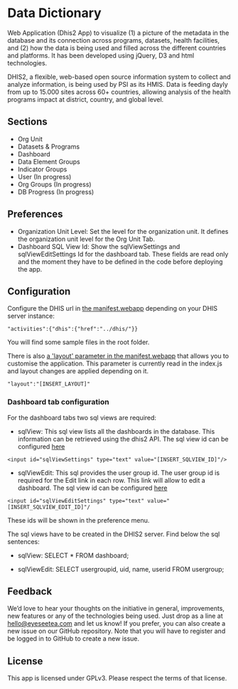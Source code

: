 # Data Dictionary

Web Application (Dhis2 App) to visualize (1) a picture of the metadata in the database and its connection across programs, datasets, health facilities, and (2) how the data is being used and filled across the different countries and platforms. It has been developed using jQuery, D3 and html technologies.

DHIS2, a flexible, web-based open source information system to collect and analyze information, is being used by PSI as its HMIS. Data is feeding dayly from up to 15.000 sites across 60+ countries, allowing analysis of the health programs impact at district, country, and global level. 

## Sections

* Org Unit
* Datasets & Programs
* Dashboard
* Data Element Groups
* Indicator Groups
* User (In progress)
* Org Groups (In progress)
* DB Progress (In progress)

## Preferences
 * Organization Unit Level: Set the level for the organization unit. It defines the organization unit level for the Org Unit Tab.
 * Dashboard SQL View Id: Show the sqlViewSettings and sqlViewEditSettings Id for the dashboard tab. These fields are read only and the moment they have to be defined in the code before deploying the app.

## Configuration
Configure the DHIS url in [the manifest.webapp](manifest.webapp#L7) depending on your DHIS server instance:
```
"activities":{"dhis":{"href":"../dhis/"}}
```
You will find some sample files in the root folder.

There is also [a 'layout' parameter in the manifest.webapp](manifest.webapp#L11) that allows you to customise the application. This parameter is currently read in the index.js and layout changes are applied depending on it.
```
"layout":"[INSERT_LAYOUT]"
```

### Dashboard tab configuration

For the dashboard tabs two sql views are required:
- sqlView: This sql view lists all the dashboards in the database. This information can be retrieved using the dhis2 API. The sql view id can be configured [here](index.html#L98)
```
<input id="sqlViewSettings" type="text" value="[INSERT_SQLVIEW_ID]"/>
```

- sqlViewEdit: This sql provides the user group id. The user group id is required for the Edit link in each row. This link will allow to edit a dashboard. The sql view id can be configured [here](index.html#L101)
```
<input id="sqlViewEditSettings" type="text" value="[INSERT_SQLVIEW_EDIT_ID]"/
```
These ids will be shown in the preference menu.

The sql views have to be created in the DHIS2 server. Find below the sql sentences:
- sqlView: SELECT * FROM dashboard;

- sqlViewEdit: SELECT usergroupid, uid, name, userid FROM usergroup;

## Feedback

We’d love to hear your thoughts on the initiative in general, improvements, new features or any of the technologies being used. Just drop as a line at <a href="hello@eyeseetea.com">hello@eyeseetea.com</a> and let us know! If you prefer, you can also create a new issue on our GitHub repository. Note that you will have to register and be logged in to GitHub to create a new issue.

## License

This app is licensed under GPLv3. Please respect the terms of that license.
